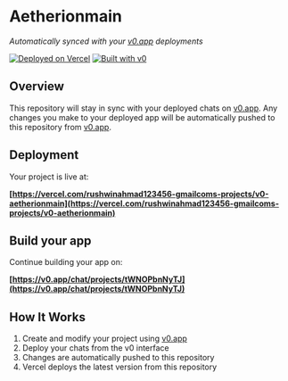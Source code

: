 # Aetherionmain

*Automatically synced with your [v0.app](https://v0.app) deployments*

[![Deployed on Vercel](https://img.shields.io/badge/Deployed%20on-Vercel-black?style=for-the-badge&logo=vercel)](https://vercel.com/rushwinahmad123456-gmailcoms-projects/v0-aetherionmain)
[![Built with v0](https://img.shields.io/badge/Built%20with-v0.app-black?style=for-the-badge)](https://v0.app/chat/projects/tWNOPbnNyTJ)

## Overview

This repository will stay in sync with your deployed chats on [v0.app](https://v0.app).
Any changes you make to your deployed app will be automatically pushed to this repository from [v0.app](https://v0.app).

## Deployment

Your project is live at:

**[https://vercel.com/rushwinahmad123456-gmailcoms-projects/v0-aetherionmain](https://vercel.com/rushwinahmad123456-gmailcoms-projects/v0-aetherionmain)**

## Build your app

Continue building your app on:

**[https://v0.app/chat/projects/tWNOPbnNyTJ](https://v0.app/chat/projects/tWNOPbnNyTJ)**

## How It Works

1. Create and modify your project using [v0.app](https://v0.app)
2. Deploy your chats from the v0 interface
3. Changes are automatically pushed to this repository
4. Vercel deploys the latest version from this repository
